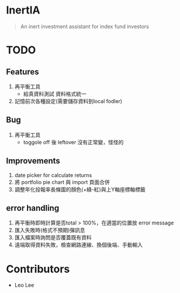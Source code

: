 # InertIA
> An inert investment assistant for index fund investors


# TODO
## Features
1. 再平衡工具
    - 給真資料測試
    資料格式統一
1. 記憶前次各種設定(需要儲存資料到local fodler)

## Bug
1. 再平衡工具
    - toggole off 後 leftover 沒有正常變，怪怪的

## Improvements
1. date picker for calculate returns
1. 將 portfolio pie chart 與 import 頁面合併
1. 調整年化投報率長條圖的顏色(+綠-紅)與上Y軸座標軸標籤

## error handling
1. 再平衡時即時計算是否total > 100%，在適當的位置放 error message 
1. 匯入失敗時(格式不預期)彈訊息
1. 匯入檔案時詢問是否覆蓋既有資料
1. 遠端取得資料失敗，檢查網路連線、換個後端、手動輸入

# Contributors
- Leo Lee

